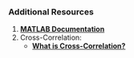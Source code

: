 ### Additional Resources

1) [**MATLAB Documentation**](https://in.mathworks.com/help/)
2) Cross-Correlation:
   - [**What is Cross-Correlation?**](https://www.liquidinstruments.com/what-is-cross-correlation-and-how-does-it-advance-spectrum-analysis/#:~:text=Mathematically%2C%20cross%2Dcorrelation%20is%20defined,overlap%2C%20the%20function%20is%20zero.)
